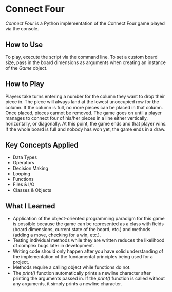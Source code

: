 # Connect Four
*Connect Four* is a Python implementation of the Connect Four game played via the console.

## How to Use
To play, execute the script via the command line. To set a custom board size, pass in the board dimensions as arguments when creating an instance of the *Game* object.

## How to Play
Players take turns entering a number for the column they want to drop their piece in. The piece will always land at the lowest unoccupied row for the column. If the column is full, no more pieces can be placed in that column. Once placed, pieces cannot be removed. The game goes on until a player manages to connect four of his/her pieces in a line either vertically, horizontally, or diagonally. At this point, the game ends and that player wins. If the whole board is full and nobody has won yet, the game ends in a draw.

## Key Concepts Applied
* Data Types
* Operators
* Decision Making
* Looping
* Functions
* Files & I/O
* Classes & Objects

## What I Learned
* Application of the object-oriented programming paradigm for this game is possible because the game can be represented as a class with fields (board dimensions, current state of the board, etc.) and methods (adding a move, checking for a win, etc.).
* Testing individual methods while they are written reduces the likelihood of complex bugs later in development.
* Writing code should only happen after you have solid understanding of the implementation of the fundamental principles being used for a project.
* Methods require a calling object while functions do not.
* The *print()* function automatically prints a newline character after printing the arguments passed in. If the *print()* function is called without any arguments, it simply prints a newline character.